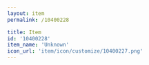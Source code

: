 ```yaml
---
layout: item
permalink: /10400228

title: Item
id: '10400228'
item_name: 'Unknown'
icon_url: 'item/icon/customize/10400227.png'
---
```


